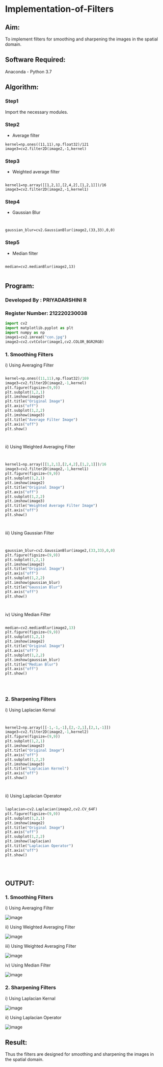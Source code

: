 # Implementation-of-Filters
## Aim:
To implement filters for smoothing and sharpening the images in the spatial domain.

## Software Required:
Anaconda - Python 3.7

## Algorithm:
### Step1
Import the necessary modules.

### Step2
 * Average filter

```python3 
kernel=np.ones((11,11),np.float32)/121
image3=cv2.filter2D(image2,-1,kernel)

```

### Step3
* Weighted average filter
```python3

kernel1=np.array([[1,2,1],[2,4,2],[1,2,1]])/16
image3=cv2.filter2D(image2,-1,kernel1)

```
### Step4
* Gaussian Blur
```python3


gaussian_blur=cv2.GaussianBlur(image2,(33,33),0,0)

```

### Step5
* Median filter
```python3

median=cv2.medianBlur(image2,13)


``` 

## Program:
### Developed By   : PRIYADARSHINI R
### Register Number: 212220230038

```python 3
import cv2
import matplotlib.pyplot as plt
import numpy as np
image1=cv2.imread("con.jpg")
image2=cv2.cvtColor(image1,cv2.COLOR_BGR2RGB)

```


### 1. Smoothing Filters

i) Using Averaging Filter
```Python

kernel=np.ones((11,11),np.float32)/169
image3=cv2.filter2D(image2,-1,kernel)
plt.figure(figsize=(9,9))
plt.subplot(1,2,1)
plt.imshow(image2)
plt.title("Original Image")
plt.axis("off")
plt.subplot(1,2,2)
plt.imshow(image3)
plt.title("Average Filter Image")
plt.axis("off")
plt.show()




```
ii) Using Weighted Averaging Filter
```Python


kernel1=np.array([[1,2,1],[2,4,2],[1,2,1]])/16
image3=cv2.filter2D(image2,-1,kernel1)
plt.figure(figsize=(9,9))
plt.subplot(1,2,1)
plt.imshow(image2)
plt.title("Original Image")
plt.axis("off")
plt.subplot(1,2,2)
plt.imshow(image3)
plt.title("Weighted Average Filter Image")
plt.axis("off")
plt.show()




```
iii) Using Gaussian Filter
```Python


gaussian_blur=cv2.GaussianBlur(image2,(33,33),0,0)
plt.figure(figsize=(9,9))
plt.subplot(1,2,1)
plt.imshow(image2)
plt.title("Original Image")
plt.axis("off")
plt.subplot(1,2,2)
plt.imshow(gaussian_blur)
plt.title("Gaussian Blur")
plt.axis("off")
plt.show()




```

iv) Using Median Filter
```Python

median=cv2.medianBlur(image2,13)
plt.figure(figsize=(9,9))
plt.subplot(1,2,1)
plt.imshow(image2)
plt.title("Original Image")
plt.axis("off")
plt.subplot(1,2,2)
plt.imshow(gaussian_blur)
plt.title("Median Blur")
plt.axis("off")
plt.show()





```

### 2. Sharpening Filters
i) Using Laplacian Kernal
```Python


kernel2=np.array([[-1,-1,-1],[2,-2,1],[2,1,-1]])
image3=cv2.filter2D(image2,-1,kernel2)
plt.figure(figsize=(9,9))
plt.subplot(1,2,1)
plt.imshow(image2)
plt.title("Original Image")
plt.axis("off")
plt.subplot(1,2,2)
plt.imshow(image3)
plt.title("Laplacian Kernel")
plt.axis("off")
plt.show()




```
ii) Using Laplacian Operator
```Python

laplacian=cv2.Laplacian(image2,cv2.CV_64F)
plt.figure(figsize=(9,9))
plt.subplot(1,2,1)
plt.imshow(image2)
plt.title("Original Image")
plt.axis("off")
plt.subplot(1,2,2)
plt.imshow(laplacian)
plt.title("Laplacian Operator")
plt.axis("off")
plt.show()





```

## OUTPUT:
### 1. Smoothing Filters


i) Using Averaging Filter

![image](https://user-images.githubusercontent.com/81132849/167433168-ff878e55-1cf1-42e9-992b-fe94badc7e7f.png)

ii) Using Weighted Averaging Filter

![image](https://user-images.githubusercontent.com/81132849/167433406-f0c3659f-23ac-441a-a13f-e0be8271412e.png)

iii) Using Weighted Averaging Filter

![image](https://user-images.githubusercontent.com/81132849/167433510-2935108b-06a6-4944-b320-34a518e4b19b.png)

iv) Using Median Filter

![image](https://user-images.githubusercontent.com/81132849/167433727-21385531-9b4a-420f-8230-f639bb387c66.png)


### 2. Sharpening Filters


i) Using Laplacian Kernal

![image](https://user-images.githubusercontent.com/81132849/167433998-58dcf7bc-a4a0-4bfe-a5b9-f860df3f4b8d.png)

ii) Using Laplacian Operator

![image](https://user-images.githubusercontent.com/81132849/167434116-0f9f9722-84c7-48c7-8f3b-a08242119d55.png)

## Result:
Thus the filters are designed for smoothing and sharpening the images in the spatial domain.
